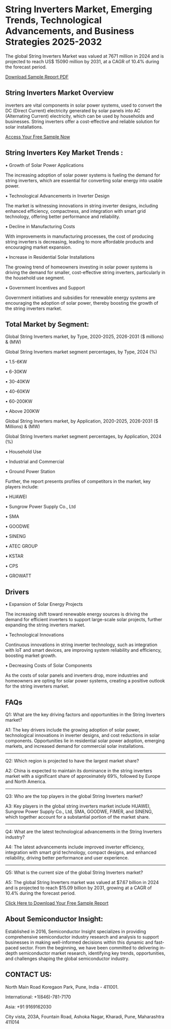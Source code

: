 <h1>String Inverters Market, Emerging Trends, Technological Advancements, and Business Strategies 2025-2032</h1>

The global String Inverters Market was valued at 7671 million in 2024 and is projected to reach US$ 15090 million by 2031, at a CAGR of 10.4% during the forecast period.

[Download Sample Report PDF](https://semiconductorinsight.com/download-sample-report/?product_id=90944)

<h2>String Inverters Market Overview</h2>

inverters are vital components in solar power systems, used to convert the DC (Direct Current) electricity generated by solar panels into AC (Alternating Current) electricity, which can be used by households and businesses. String inverters offer a cost-effective and reliable solution for solar installations.

[Access Your Free Sample Now](https://semiconductorinsight.com/report/string-inverters-market/)

<h2>String Inverters Key Market Trends  :</h2>

•	Growth of Solar Power Applications

The increasing adoption of solar power systems is fueling the demand for string inverters, which are essential for converting solar energy into usable power.

•	Technological Advancements in Inverter Design

The market is witnessing innovations in string inverter designs, including enhanced efficiency, compactness, and integration with smart grid technology, offering better performance and reliability.

•	Decline in Manufacturing Costs

With improvements in manufacturing processes, the cost of producing string inverters is decreasing, leading to more affordable products and encouraging market expansion.

•	Increase in Residential Solar Installations

The growing trend of homeowners investing in solar power systems is driving the demand for smaller, cost-effective string inverters, particularly in the household use segment.

•	Government Incentives and Support

Government initiatives and subsidies for renewable energy systems are encouraging the adoption of solar power, thereby boosting the growth of the string inverters market.

<h2>Total Market by Segment:</h2>

Global String Inverters market, by Type, 2020-2025, 2026-2031 ($ millions) & (MW)

Global String Inverters market segment percentages, by Type, 2024 (%)

•	1.5-6KW

•	6-30KW

•	30-40KW

•	40-60KW

•	60-200KW

•	Above 200KW

Global String Inverters market, by Application, 2020-2025, 2026-2031 ($ Millions) & (MW)

Global String Inverters market segment percentages, by Application, 2024 (%)

•	Household Use

•	Industrial and Commercial

•	Ground Power Station

Further, the report presents profiles of competitors in the market, key players include:

•	HUAWEI

•	Sungrow Power Supply Co., Ltd

•	SMA

•	GOODWE

•	SINENG

•	ATEC GROUP

•	KSTAR

•	CPS

•	GROWATT

<h2>Drivers</h2>

•	Expansion of Solar Energy Projects

The increasing shift toward renewable energy sources is driving the demand for efficient inverters to support large-scale solar projects, further expanding the string inverters market.

•	Technological Innovations

Continuous innovations in string inverter technology, such as integration with IoT and smart devices, are improving system reliability and efficiency, boosting market growth.

•	Decreasing Costs of Solar Components

As the costs of solar panels and inverters drop, more industries and homeowners are opting for solar power systems, creating a positive outlook for the string inverters market.

<h2>FAQs</h2>

Q1: What are the key driving factors and opportunities in the String Inverters market?

A1: The key drivers include the growing adoption of solar power, technological innovations in inverter designs, and cost reductions in solar components. Opportunities lie in residential solar power adoption, emerging markets, and increased demand for commercial solar installations.

________________________________________

Q2: Which region is projected to have the largest market share?

A2: China is expected to maintain its dominance in the string inverters market with a significant share of approximately 69%, followed by Europe and North America.

________________________________________

Q3: Who are the top players in the global String Inverters market?

A3: Key players in the global string inverters market include HUAWEI, Sungrow Power Supply Co., Ltd, SMA, GOODWE, FIMER, and SINENG, which together account for a substantial portion of the market share.

________________________________________

Q4: What are the latest technological advancements in the String Inverters industry?

A4: The latest advancements include improved inverter efficiency, integration with smart grid technology, compact designs, and enhanced reliability, driving better performance and user experience.

________________________________________

Q5: What is the current size of the global String Inverters market?

A5: The global String Inverters market was valued at $7.67 billion in 2024 and is projected to reach $15.09 billion by 2031, growing at a CAGR of 10.4% during the forecast period.

[Click Here to Download Your Free Sample Report ](https://semiconductorinsight.com/download-sample-report/?product_id=90944)

<h2>About Semiconductor Insight:</h2>

Established in 2016, Semiconductor Insight specializes in providing comprehensive semiconductor industry research and analysis to support businesses in making well-informed decisions within this dynamic and fast-paced sector. From the beginning, we have been committed to delivering in-depth semiconductor market research, identifying key trends, opportunities, and challenges shaping the global semiconductor industry.

<h2>CONTACT US:</h2>

North Main Road Koregaon Park, Pune, India - 411001.

International: +1(646)-781-7170

Asia: +91 9169162030

City vista, 203A, Fountain Road, Ashoka Nagar, Kharadi, Pune, Maharashtra 411014

